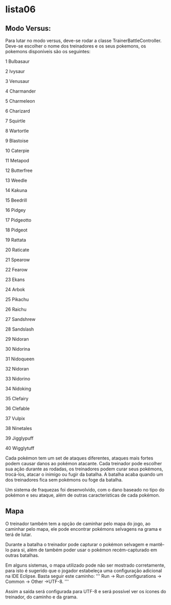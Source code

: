 # lista06

## Modo Versus: 

Para lutar no modo versus, deve-se rodar a classe TrainerBattleController.
Deve-se escolher o nome dos treinadores e os seus pokemons, os pokemons disponíveis são os seguintes:

1 Bulbasaur 

2 Ivysaur 

3 Venusaur 

4 Charmander 

5 Charmeleon 

6 Charizard 

7 Squirtle 

8 Wartortle 

9 Blastoise 

10 Caterpie 

11 Metapod 

12 Butterfree

13 Weedle 

14 Kakuna 

15 Beedrill

16 Pidgey 

17 Pidgeotto

18 Pidgeot 

19 Rattata 

20 Raticate 

21 Spearow 

22 Fearow 

23 Ekans 

24 Arbok 

25 Pikachu 

26 Raichu 

27 Sandshrew 

28 Sandslash 

29 Nidoran

30 Nidorina 

31 Nidoqueen 

32 Nidoran

33 Nidorino 

34 Nidoking 

35 Clefairy 

36 Clefable 

37 Vulpix 

38 Ninetales 

39 Jigglypuff 

40 Wigglytuff 

Cada pokémon tem um set de ataques diferentes, ataques mais fortes podem causar danos ao pokémon atacante. Cada treinador pode escolher sua ação durante as rodadas, os treinadores podem curar seus pokémons, trocá-los, atacar o inimigo ou fugir da batalha. A batalha acaba quando um dos treinadores fica sem pokémons ou foge da batalha.

Um sistema de fraquezas foi desenvolvido, com o dano baseado no tipo do pokémon e seu ataque, além de outras características de cada pokémon.

## Mapa
O treinador também tem a opção de caminhar pelo mapa do jogo, ao caminhar pelo mapa, ele pode encontrar pokémons selvagens na grama e terá de lutar. 

Durante a batalha o treinador pode capturar o pokémon selvagem e mantê-lo para si, além de também poder usar o pokémon recém-capturado em outras batalhas.

Em alguns sistemas, o mapa utilizado pode não ser mostrado corretamente, para isto é sugerido que o jogador estabeleça uma configuração adicional na IDE Eclipse. Basta seguir este caminho:
'''
Run -> Run configurations -> Common -> Other ->UTF-8. 
'''

Assim a saída será configurada para UTF-8 e será possível ver os ícones do treinador, do caminho e da grama.
